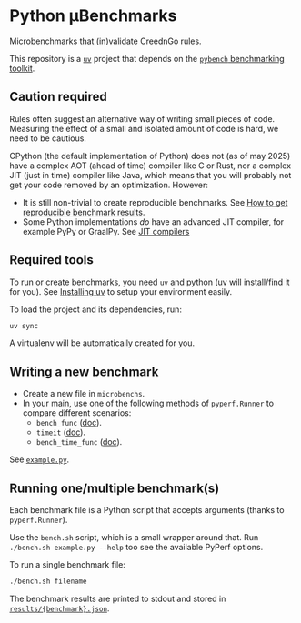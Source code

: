 # Python µBenchmarks

Microbenchmarks that (in)validate CreednGo rules.

This repository is a [`uv`](https://docs.astral.sh/uv/) project that depends on the [`pybench` benchmarking toolkit](https://pyperf.readthedocs.io/en/latest/index.html).

## Caution required

Rules often suggest an alternative way of writing small pieces of code.
Measuring the effect of a small and isolated amount of code is hard, we need to be cautious.

CPython (the default implementation of Python) does not (as of may 2025) have a complex AOT (ahead of time) compiler like C or Rust, nor a complex JIT (just in time) compiler like Java, which means that you will probably not get your code removed by an optimization.
However:

- It is still non-trivial to create reproducible benchmarks. See [How to get reproducible benchmark results](https://pyperf.readthedocs.io/en/latest/run_benchmark.html#how-to-get-reproducible-benchmark-results).
- Some Python implementations _do_ have an advanced JIT compiler, for example PyPy or GraalPy. See [JIT compilers](https://pyperf.readthedocs.io/en/latest/run_benchmark.html#jit-compilers)

## Required tools

To run or create benchmarks, you need `uv` and python (uv will install/find it for you).
See [Installing uv](https://docs.astral.sh/uv/getting-started/installation/) to setup your environment easily.

To load the project and its dependencies, run:

```sh
uv sync
```

A virtualenv will be automatically created for you.

## Writing a new benchmark

- Create a new file in `microbenchs`.
- In your main, use one of the following methods of `pyperf.Runner` to compare different scenarios:
  - `bench_func` ([doc](https://pyperf.readthedocs.io/en/latest/examples.html#bench-func-method)).
  - `timeit` ([doc](https://pyperf.readthedocs.io/en/latest/examples.html#timeit-method)).
  - `bench_time_func` ([doc](https://pyperf.readthedocs.io/en/latest/examples.html#bench-time-func-method)).

See [`example.py`](microbenchs/example.py).

## Running one/multiple benchmark(s)

Each benchmark file is a Python script that accepts arguments (thanks to `pyperf.Runner`).

Use the `bench.sh` script, which is a small wrapper around that.
Run `./bench.sh example.py --help` too see the available PyPerf options.

To run a single benchmark file:

```sh
./bench.sh filename
```

The benchmark results are printed to stdout and stored in [`results/{benchmark}.json`](results/example.py.json).
